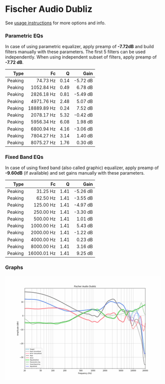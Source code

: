 # Fischer Audio Dubliz
See [usage instructions](https://github.com/jaakkopasanen/AutoEq#usage) for more options and info.

### Parametric EQs
In case of using parametric equalizer, apply preamp of **-7.72dB** and build filters manually
with these parameters. The first 5 filters can be used independently.
When using independent subset of filters, apply preamp of **-7.72 dB**.

| Type    | Fc          |    Q | Gain     |
|--------:|------------:|-----:|---------:|
| Peaking | 74.73 Hz    | 0.14 | -5.72 dB |
| Peaking | 1052.84 Hz  | 0.49 | 6.78 dB  |
| Peaking | 2826.18 Hz  | 0.81 | -5.49 dB |
| Peaking | 4971.76 Hz  | 2.48 | 5.07 dB  |
| Peaking | 18889.89 Hz | 0.24 | 7.52 dB  |
| Peaking | 2078.17 Hz  | 5.32 | -0.42 dB |
| Peaking | 5956.34 Hz  | 6.08 | 1.98 dB  |
| Peaking | 6800.94 Hz  | 4.16 | -3.06 dB |
| Peaking | 7804.27 Hz  | 3.14 | 1.40 dB  |
| Peaking | 8075.27 Hz  | 1.76 | 0.30 dB  |

### Fixed Band EQs
In case of using fixed band (also called graphic) equalizer, apply preamp of **-9.60dB**
(if available) and set gains manually with these parameters.

| Type    | Fc          |    Q | Gain     |
|--------:|------------:|-----:|---------:|
| Peaking | 31.25 Hz    | 1.41 | -5.26 dB |
| Peaking | 62.50 Hz    | 1.41 | -3.55 dB |
| Peaking | 125.00 Hz   | 1.41 | -4.97 dB |
| Peaking | 250.00 Hz   | 1.41 | -3.30 dB |
| Peaking | 500.00 Hz   | 1.41 | 1.01 dB  |
| Peaking | 1000.00 Hz  | 1.41 | 5.43 dB  |
| Peaking | 2000.00 Hz  | 1.41 | -1.22 dB |
| Peaking | 4000.00 Hz  | 1.41 | 0.23 dB  |
| Peaking | 8000.00 Hz  | 1.41 | 3.16 dB  |
| Peaking | 16000.01 Hz | 1.41 | 9.25 dB  |

### Graphs
![](./Fischer%20Audio%20Dubliz.png)